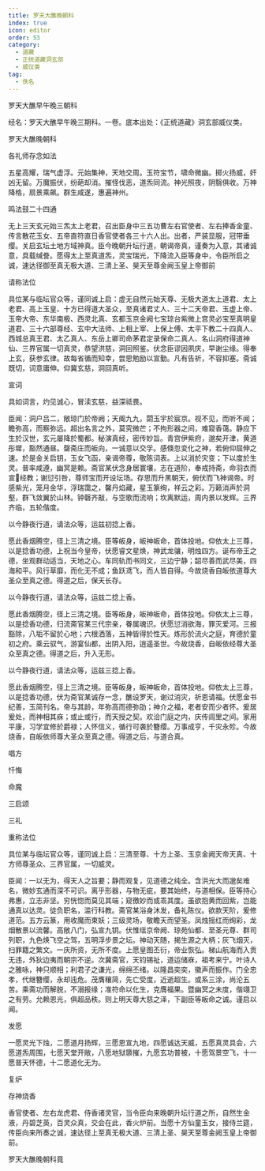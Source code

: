 ```yaml
---
title: 罗天大醮晚朝科
index: true
icon: editor
order: 53
category:
  - 道藏
  - 正统道藏洞玄部
  - 威仪类
tag:
  - 佚名
---
```


罗天大醮早午晚三朝科  

经名：罗天大醮早午晚三期科。一卷。底本出处：《正统道藏》洞玄部威仪类。  

罗天大醮晚朝科  

各礼师存念如法  

五星高耀，瑞气虚浮。元始集神，天地交周。玉符宝节，啸命微幽。掷火扬威，奸凶无留。万魔振伏，纷葩却消。摧怪伐恶，道炁同流。神光照夜，阴翳俱收。万神降格，扇景乘飙。群生咸遂，惠遍神州。  

鸣法鼓二十四通  

无上三天玄元始三炁太上老君，召出臣身中三五功曹左右官使者、左右捧香金童、传言散花玉女、五帝直符直日香官使者各三十六人出。出者，严装显服，冠带垂缨。关启玄坛土地方域神真。臣今晚朝升坛行道，朝谒帝真，谨奏为入意，其诸诚意，具载缄誊。愿得太上至真道炁，灵宝瑞光，下降流入臣等身中，令臣所启之诚，速达径御至真无极大道、三清上圣、昊天至尊金阙玉皇上帝御前  

请称法位  

具位某与临坛官众等，谨同诚上启：虚无自然元始天尊、无极大道太上道君、太上老君、高上玉皇、十方已得道大圣众，至真诸君丈人、三十二天帝君、玉虚上帝、玉帝大帝、东华南极、西灵北真、玄都玉京金阙七宝琼台紫微上宫灵必宝至真明皇道君、三十六部尊经、玄中大法师、上相上宰、上保上傅、太平下教二十四真人、西城总真王君、太乙真人、东岳上卿司命茅君定录保命二真人、名山洞府得道神仙、三界官属一切真灵，恭望洪慈，洞回照鉴。伏念臣谬因夙庆，早谢尘缘。得奉上玄，获参玄律。故每省循而知幸，尝思勉励以宣勤。凡有告祈，不容抑塞。斋诚既切，词意庸伸。仰冀玄慈，洞回真听。  

宣词  

具如词言，灼见诚心，冒渎玄慈，益深祗畏。  

臣闻：洞户吕二，敞琼门於帝阙；天阍九九，閟玉宇於宸京。视不见，而听不闻；瞻弥高，而察弥远。超出名言之外，莫究微芒；不拘形器之间，难窥香蔼。静应下生於汉世，玄元屡降於蜀都。秘演真经，密传妙旨。青宫伊紫府，邈矣开津，黄道彤墀，豁然通昼。罄斋庄而皈向，一诚意以交孚。感倏忽变化之神，若俯仰屈伸之速。於是金关启钥，玉女飞函，亲谒帝尊，敬陈词表。上以消於灾变；下以度於生灵。普率咸遵，幽冥是赖。斋官某伏念身居寰壤，志在道阶，奉戒持斋，命羽衣而宣经教；谢愆引咎，尊师宝而开设坛场。存思而升黑朝天，俯伏而飞神谒帝。时感紫光，笼月金华，浮瑞霭之，馨丹焰藏，星玉篆绚，祥云之彩。万籁消声於洞壑，群飞敛翼於山林。钟磬齐敲，与空歌而流响；坎离默运，周内景以发辉。三界齐临，五轮偕度。  

以今静夜行道，请法众等，运兹初捻上香。  

愿此香烟腾空，径上三清之境。臣等皈身，皈神皈命，首体投地。仰依太上三尊，以是捻香功德，上祝当今皇帝，伏愿睿文星焕，神武龙骧，明烛四方。诞布帝王之德，坐观群动适当，天地之心。车同轨而书同文，三边宁静；韶尽善而武尽美，四海和平。风行草靡，而化无不成；鱼跃鸢飞，而人皆自得。今故烧香自皈依道尊大圣众至真之德。得道之后，保天长存。  

以今静夜行道，请法众等，运兹二捻上香。  

愿此香烟腾空，径上三清之境。臣等皈身，皈神皈命，首体投地。仰依太上三尊，以是捻香功德，归流斋官某三代宗亲，眷属魂识。伏愿愆消欲海，罪灭爱河。三报豁除，八垢不留於心地；六根洒落，五神皆得於性天。炼形於流火之庭，育德於童初之府。乘云驭气，游宴仙都，出阴入阳，逍遥圣世。今故烧香，自皈依经尊大圣众至真之德。得道之后，升入无形。  

以今静夜行道，请法众等，运兹三捻上香。  

愿此香烟腾空，径上三清之境。臣等皈身，皈神皈命，首体投地。仰依太上三尊，以是捻香功德，伏为斋官某诚存一念，醮设罗天，谢过消灾，祈恩请福。伏愿金书纪善，玉简刊名。帝与其龄，年弥高而德弥劭；神介之福，老者安而少者怀。爰居爰处，而神相其庥；或止或行，而天授之契。欢洽门庭之内，庆传闾里之间。家用平康，习学宜修於爵禄；人怀信义，循行可袭於簪缨。万事成亨，千灾永殄。今故烧香，自皈依师尊大圣众至真之德。得道之后，与道合真。  

唱方  

忏悔  

命魔  

三启颂  

三礼  

重称法位  

具位某与临坛官众等，谨同诚上启：三清至尊、十方上圣、玉京金阙天帝天真、十方师尊圣众、三界官属，一切威灵。  

臣闻：一以无为，得天人之旨要；静而观复，见道德之纯全。含洪光大而邈矣难名，微妙玄通而深不可识。离乎形器，与物无疵，要其始终，与道相保。臣等持心弗惠，立志非坚。穷恍惚而莫见其端；窥徼妙而或乖其度。虽欲抱黄而回紫，岂能通真以达灵。徒负职名，滥行科教。斋官某浴身沐发，备礼陈仪。欲款天阶，爰修道范。五方云篆，用收魔而束妖；三级灵场，敬瞻天而望圣。凤烛摇红而绚彩，龙烟散景以流馨。高敞八门，弘宣九钥。伏惟瑶京帝阙、琼苑仙都、至圣元尊、群司列职，九色焕飞空之驾，五明浮步景之坛。神动天随，揭生源之大柄；灰飞烟灭，扫罪籍之繁文。一庆所资，无所不度。上愿皇图丕衍，帝业恢弘。梯山航海而入贡无违，外狄边夷而朝宗不逆。次冀斋官，天钧锡祉，道运储庥，祖考来宁。叶诗人之雅咏，神只顺相；利君子之谦光，绵绵丕绪。以隆昌奕奕，徽声而振作。门全忠孝，代继簪缨，永却迍危。茂膺穰简，先亡受度，近逝超生。或系三涂，尚沦五苦。乘斋功而解脱，不溺报缘；准符命以化生，克膺福果。暨幽冥之未度，偕翊卫之有劳。允赖恩光，俱超品秩。则上明天尊大慈之泽，下副臣等皈命之诚。谨启以闻。  

发愿  

一愿灵光下烛，二愿道月扬辉，三愿恩宣九地，四愿诚达天威，五愿真灵具会，六愿道炁周围，七愿天堂开敞，八愿地狱隳摧，九愿玄功普被，十愿驾景空飞，十一愿普天怀德，十二愿道化无为。  

复炉  

存神烧香  

香官使者、左右龙虎君、侍香诸灵官，当令臣向来晚朝升坛行道之所，自然生金液，丹碧芝英，百灵众真，交会在此，香火炉前。当愿十方仙童玉女，接侍兰筵，传臣向来所奏之诚，速达径上至真无极大道、三清上圣、昊天至尊金阙玉皇上帝御前。  

罗天大醮晚朝科竟  
